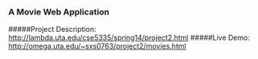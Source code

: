 
### A Movie Web Application

#####Project Description: http://lambda.uta.edu/cse5335/spring14/project2.html
#####Live Demo: http://omega.uta.edu/~sxs0763/project2/movies.html



